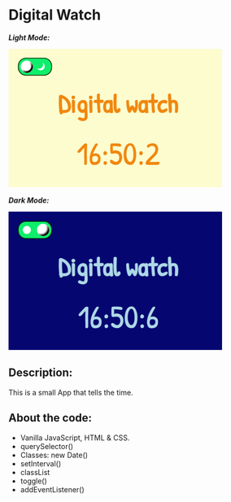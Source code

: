 # Digital Watch

**_Light Mode:_** 

![Light Mode](https://raw.githubusercontent.com/CarolinaRamon/digital-watch/main/assets/img/light.png "Light Mode")

**_Dark Mode:_** 

![Dark Mode](https://raw.githubusercontent.com/CarolinaRamon/digital-watch/main/assets/img/dark.png "Dark Mode")

## Description:
This is a small App that tells the time.

## About the code:
- Vanilla JavaScript, HTML & CSS.
- querySelector()
- Classes: new Date()
- setInterval()
- classList
- toggle()
- addEventListener()


